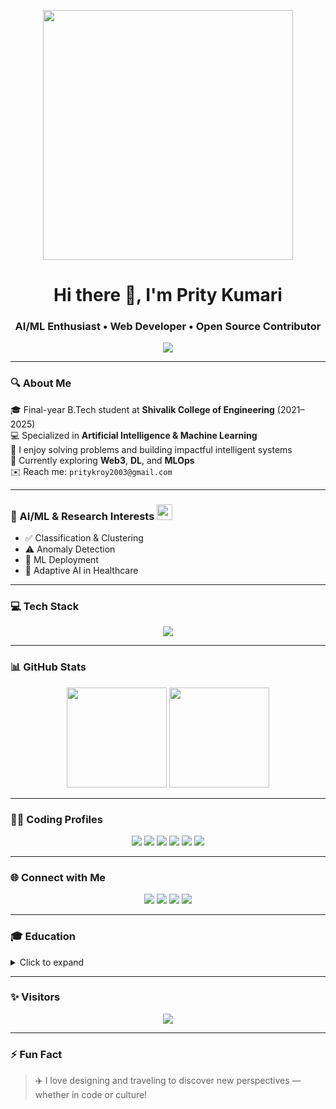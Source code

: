 <p align="center">
  <img src="https://media.giphy.com/media/qgQUggAC3Pfv687qPC/giphy.gif" width="400" />
</p>

<h1 align="center">Hi there 👋, I'm Prity Kumari</h1>
<h3 align="center">AI/ML Enthusiast • Web Developer • Open Source Contributor</h3>

<p align="center">
  <img src="https://readme-typing-svg.demolab.com?font=Fira+Code&size=25&pause=1000&color=F70000&center=true&vCenter=true&width=900&lines=Turning+ideas+into+intelligent+systems.;Passionate+about+AI%2C+ML+%26+Web+Tech.;Let%27s+build+something+amazing+together!" />
</p>

---

### 🔍 About Me

🎓 Final-year B.Tech student at **Shivalik College of Engineering** (2021–2025)  
💻 Specialized in **Artificial Intelligence & Machine Learning**  
🧠 I enjoy solving problems and building impactful intelligent systems  
🌱 Currently exploring **Web3**, **DL**, and **MLOps**  
✉️ Reach me: `pritykroy2003@gmail.com`

---

### 🧠 AI/ML & Research Interests <img src="https://user-images.githubusercontent.com/71630336/167283558-6c53d514-1a4a-4ad0-acd8-33d97ba5ac07.gif" width="25" />

- ✅ Classification & Clustering  
- ⚠️ Anomaly Detection  
- 🚀 ML Deployment  
- 🧬 Adaptive AI in Healthcare

---

### 💻 Tech Stack

<p align="center">
  <img src="https://skillicons.dev/icons?i=python,cpp,js,react,reactnative,nodejs,html,css,mysql,mongodb,git,linux" />
</p>

---

### 📊 GitHub Stats

<p align="center">
  <img src="https://github-readme-stats.vercel.app/api?username=pritykumari1910&show_icons=true&theme=radical" height="160" />
  <img src="https://streak-stats.demolab.com/?user=pritykumari1910&theme=radical&hide_border=false" height="160" />
</p>

---

### 👩‍💻 Coding Profiles

<p align="center">
  <a href="https://leetcode.com/pritykroy/"><img src="https://img.shields.io/badge/LeetCode-FFA116?style=for-the-badge&logo=LeetCode&logoColor=black"/></a>
  <a href="https://auth.geeksforgeeks.org/user/pritykumv5ab/"><img src="https://img.shields.io/badge/GeeksforGeeks-2F8D46?style=for-the-badge&logo=geeksforgeeks&logoColor=white"/></a>
  <a href="https://www.hackerrank.com/profile/pritykumari1910"><img src="https://img.shields.io/badge/HackerRank-00EA64?style=for-the-badge&logo=hackerrank&logoColor=black"/></a>
  <a href="https://www.codingninjas.com/studio/profile/prity_19"><img src="https://img.shields.io/badge/CodingNinjas-DD6620?style=for-the-badge&logo=codingninjas&logoColor=white"/></a>
  <a href="https://stackoverflow.com/users/23039208/prity-kumari"><img src="https://img.shields.io/badge/StackOverflow-FE7A16?style=for-the-badge&logo=stackoverflow&logoColor=white"/></a>
  <a href="https://workat.tech/profile"><img src="https://img.shields.io/badge/work@tech-38A1F3?style=for-the-badge&logo=workattech&logoColor=white"/></a>
</p>

---

### 🌐 Connect with Me

<p align="center">
  <a href="https://www.linkedin.com/in/prity-kumari-157159250/"><img src="https://img.shields.io/badge/LinkedIn-0077B5?style=for-the-badge&logo=linkedin&logoColor=white"/></a>
  <a href="https://medium.com/@pritykroy2003"><img src="https://img.shields.io/badge/Medium-12100E?style=for-the-badge&logo=medium&logoColor=white"/></a>
  <a href="https://www.kaggle.com/prity19"><img src="https://img.shields.io/badge/Kaggle-20BEFF?style=for-the-badge&logo=kaggle&logoColor=white"/></a>
  <a href="https://www.instagram.com/sundara_7808/?hl=en"><img src="https://img.shields.io/badge/Instagram-E4405F?style=for-the-badge&logo=instagram&logoColor=white"/></a>
</p>

---

### 🎓 Education

<details>
<summary>Click to expand</summary>

- 🎓 **Shivalik College of Engineering** (2021–2025)  
  🖥️ **Bachelor of Technology — Information Technology**  

📄 *[Add your resume link here]*

</details>

---

### ✨ Visitors

<p align="center">
  <img src="https://komarev.com/ghpvc/?username=pritykumari1910&label=Profile+Views&color=brightgreen" />
</p>

---

### ⚡ Fun Fact

> ✈️ I love designing and traveling to discover new perspectives — whether in code or culture!
